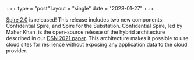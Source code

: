 +++
type = "post"
layout = "single"
date = "2023-01-27"
+++

[Spire 2.0](http://www.spire-sys.org) is released! This release includes two
new components: Confidential Spire, and Spire for the Substation. Confidential
Spire, led by Maher Khan, is the open-source release of the hybrid architecture
described in our [DSN 2021
paper](https://sites.pitt.edu/~babay/pubs/dsn21_confidentialBFT.pdf). This
architecture makes it possible to use cloud sites for resilience without
exposing any application data to the cloud provider.
